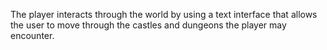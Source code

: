 The player interacts through the world by using a text interface that allows the user to move through the castles and dungeons the player may encounter.
